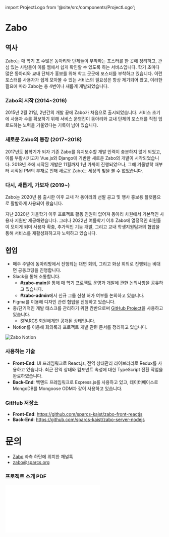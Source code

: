 import ProjectLogo from '@site/src/components/ProjectLogo';

# Zabo

<ProjectLogo
    name="Zabo"
    url="https://zabo.kaist.ac.kr"
    catchphrase="이제 포스터 확인은 자보에서"
/>

## 역사

Zabo는 매 학기 초 수많은 동아리와 단체들이 부착하는 포스터를 한 곳에 정리하고, 관심 있는 사람들이 이를 웹에서 쉽게 확인할 수 있도록 하는 서비스입니다. 학기 초마다 많은 동아리와 교내 단체가 홍보를 위해 학교 곳곳에 포스터를 부착하고 있습니다. 이런 포스터를 사용자가 쉽게 모아볼 수 있는 서비스의 필요성은 항상 제기되어 왔고, 이러한 필요에 따라 Zabo는 총 4번이나 새롭게 개발되었습니다.

### Zabo의 시작 (2014~2016)

2015년 2월 21일, 2년간의 개발 끝에 Zabo가 처음으로 출시되었습니다. 서비스 초기에 사용자 수를 확보하기 위해 서비스 운영진이 동아리와 교내 단체의 포스터를 직접 업로드하는 노력을 기울였다는 기록이 남아 있습니다.

### 새로운 Zabo의 등장 (2017~2018)

2017년도 봄학기가 되자 기존 Zabo를 유지보수할 개발 인력이 충분하지 않게 되었고, 이를 부활시키고자 Vue.js와 Django에 기반한 새로운 Zabo의 개발이 시작되었습니다. 2018년 초에 시작된 개발은 11월까지 1년 가까이 진행되었으나, 그해 겨울방학 때부터 시작된 PM의 부재로 인해 새로운 Zabo는 세상의 빛을 볼 수 없었습니다.

### 다시, 새롭게, 가보자 (2019~)

Zabo는 2020년 봄 출시한 이후 교내 각 동아리의 선발 공고 및 행사 홍보용 플랫폼으로 활발하게 사용되어 왔습니다.

지난 2020년 가을학기 이후 프로젝트 활동 인원이 없어져 동아리 차원에서 기본적인 사용자 지원만 제공해왔습니다. 그러나 2022년 여름학기 이후 Zabo에 열정적인 회원들이 모이게 되며 사용자 확충, 추가적인 기능 개발, 그리고 교내 학생지원팀과의 협업을 통해 서비스를 재활성화하고자 노력하고 있습니다.

## 협업

- 매주 주말에 동아리방에서 진행되는 대면 회의, 그리고 화상 회의로 진행되는 비대면 공동코딩을 진행합니다.
- Slack을 통해 소통합니다.
  - **#zabo-main**을 통해 매 학기 프로젝트 운영과 개발에 관한 논의사항을 공유하고 있습니다.
  - **#zabo-admin**에서 신규 그룹 신청 허가 여부를 논의하고 있습니다.
- Figma를 이용해 디자인 관련 협업을 진행하고 있습니다.
- 중/단기적인 개발 태스크를 관리하기 위한 칸반으로써 [GitHub Project](https://github.com/orgs/sparcs-kaist/projects/6)을 사용하고 있습니다.
  - SPARCS 회원에게만 공개된 상태입니다.
- Notion를 이용해 회의록과 프로젝트 개발 관련 문서를 정리하고 있습니다.

![Zabo Notion](/projects/zabo-notion.png)

### 사용하는 기술

- **Front-End**: UI 프레임워크로 React.js, 전역 상태관리 라이브러리로 Redux를 사용하고 있습니다. 최근 전역 상태와 컴포넌트 속성에 대한 TypeScript 전환 작업을 완료하였습니다.
- **Back-End**: 백엔드 프레임워크로 Express.js를 사용하고 있고, 데이터베이스로 MongoDB를 Mongoose ODM과 같이 사용하고 있습니다.

### GitHub 저장소

- **Front-End**: https://github.com/sparcs-kaist/zabo-front-reactjs
- **Back-End**: https://github.com/sparcs-kaist/zabo-server-nodejs

# 문의

- [Zabo](https://zabo.kaist.ac.kr) 좌측 하단에 위치한 채널톡
- [zabo@sparcs.org](mailto:zabo@sparcs.org)

### 프로젝트 소개 PDF

![프로젝트 소개 PDF](/projects/introudction/zabo.pdf)